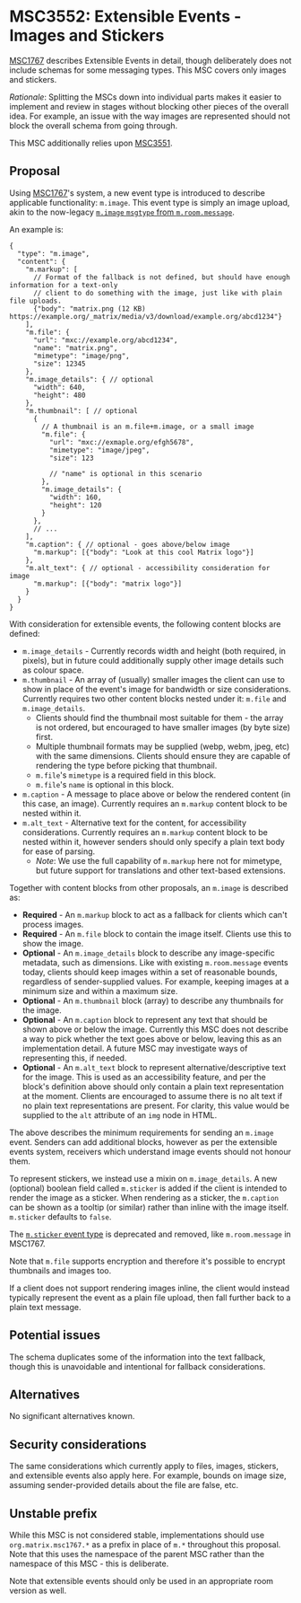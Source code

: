 # MSC3552: Extensible Events - Images and Stickers

[MSC1767](https://github.com/matrix-org/matrix-doc/pull/1767) describes Extensible Events in detail,
though deliberately does not include schemas for some messaging types. This MSC covers only images
and stickers.

*Rationale*: Splitting the MSCs down into individual parts makes it easier to implement and review in
stages without blocking other pieces of the overall idea. For example, an issue with the way images
are represented should not block the overall schema from going through.

This MSC additionally relies upon [MSC3551](https://github.com/matrix-org/matrix-doc/pull/3551).

## Proposal

Using [MSC1767](https://github.com/matrix-org/matrix-doc/pull/1767)'s system, a new event type
is introduced to describe applicable functionality: `m.image`. This event type is simply an image
upload, akin to the now-legacy [`m.image` `msgtype` from `m.room.message`](https://spec.matrix.org/v1.1/client-server-api/#mimage).

An example is:

```json5
{
  "type": "m.image",
  "content": {
    "m.markup": [
      // Format of the fallback is not defined, but should have enough information for a text-only
      // client to do something with the image, just like with plain file uploads.
      {"body": "matrix.png (12 KB) https://example.org/_matrix/media/v3/download/example.org/abcd1234"}
    ],
    "m.file": {
      "url": "mxc://example.org/abcd1234",
      "name": "matrix.png",
      "mimetype": "image/png",
      "size": 12345
    },
    "m.image_details": { // optional
      "width": 640,
      "height": 480
    },
    "m.thumbnail": [ // optional
      {
        // A thumbnail is an m.file+m.image, or a small image
        "m.file": {
          "url": "mxc://exmaple.org/efgh5678",
          "mimetype": "image/jpeg",
          "size": 123

          // "name" is optional in this scenario
        },
        "m.image_details": {
          "width": 160,
          "height": 120
        }
      },
      // ...
    ],
    "m.caption": { // optional - goes above/below image
      "m.markup": [{"body": "Look at this cool Matrix logo"}]
    },
    "m.alt_text": { // optional - accessibility consideration for image
      "m.markup": [{"body": "matrix logo"}]
    }
  }
}
```

With consideration for extensible events, the following content blocks are defined:

* `m.image_details` - Currently records width and height (both required, in pixels), but in
  future could additionally supply other image details such as colour space.
* `m.thumbnail` - An array of (usually) smaller images the client can use to show in place of
  the event's image for bandwidth or size considerations. Currently requires two other content
  blocks nested under it: `m.file` and `m.image_details`.
  * Clients should find the thumbnail most suitable for them - the array is not ordered, but
    encouraged to have smaller images (by byte size) first.
  * Multiple thumbnail formats may be supplied (webp, webm, jpeg, etc) with the same dimensions.
    Clients should ensure they are capable of rendering the type before picking that thumbnail.
  * `m.file`'s `mimetype` is a required field in this block.
  * `m.file`'s `name` is optional in this block.
* `m.caption` - A message to place above or below the rendered content (in this case, an image).
  Currently requires an `m.markup` content block to be nested within it.
* `m.alt_text` - Alternative text for the content, for accessibility considerations. Currently
  requires an `m.markup` content block to be nested within it, however senders should only
  specify a plain text body for ease of parsing.
  * *Note*: We use the full capability of `m.markup` here not for mimetype, but future support
    for translations and other text-based extensions.

Together with content blocks from other proposals, an `m.image` is described as:

* **Required** - An `m.markup` block to act as a fallback for clients which can't process images.
* **Required** - An `m.file` block to contain the image itself. Clients use this to show the image.
* **Optional** - An `m.image_details` block to describe any image-specific metadata, such as dimensions.
  Like with existing `m.room.message` events today, clients should keep images within a set of
  reasonable bounds, regardless of sender-supplied values. For example, keeping images at a minimum
  size and within a maximum size.
* **Optional** - An `m.thumbnail` block (array) to describe any thumbnails for the image.
* **Optional** - An `m.caption` block to represent any text that should be shown above or below the
  image. Currently this MSC does not describe a way to pick whether the text goes above or below,
  leaving this as an implementation detail. A future MSC may investigate ways of representing this,
  if needed.
* **Optional** - An `m.alt_text` block to represent alternative/descriptive text for the image. This
  is used as an accessibility feature, and per the block's definition above should only contain a plain
  text representation at the moment. Clients are encouraged to assume there is no alt text if no plain
  text representations are present. For clarity, this value would be supplied to the `alt` attribute
  of an `img` node in HTML.

The above describes the minimum requirements for sending an `m.image` event. Senders can add additional
blocks, however as per the extensible events system, receivers which understand image events should not
honour them.

To represent stickers, we instead use a mixin on `m.image_details`. A new (optional) boolean field
called `m.sticker` is added if the client is intended to render the image as a sticker. When rendering
as a sticker, the `m.caption` can be shown as a tooltip (or similar) rather than inline with the image
itself. `m.sticker` defaults to `false`.

The [`m.sticker` event type](https://spec.matrix.org/v1.1/client-server-api/#msticker) is deprecated
and removed, like `m.room.message` in MSC1767.

Note that `m.file` supports encryption and therefore it's possible to encrypt thumbnails and images
too.

If a client does not support rendering images inline, the client would instead typically represent
the event as a plain file upload, then fall further back to a plain text message.

## Potential issues

The schema duplicates some of the information into the text fallback, though this is unavoidable
and intentional for fallback considerations.

## Alternatives

No significant alternatives known.

## Security considerations

The same considerations which currently apply to files, images, stickers, and extensible events also
apply here. For example, bounds on image size, assuming sender-provided details about the file are
false, etc.

## Unstable prefix

While this MSC is not considered stable, implementations should use `org.matrix.msc1767.*` as a prefix in
place of `m.*` throughout this proposal. Note that this uses the namespace of the parent MSC rather than
the namespace of this MSC - this is deliberate.

Note that extensible events should only be used in an appropriate room version as well.
